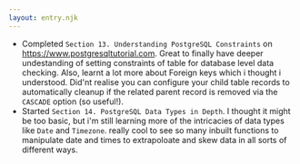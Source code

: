 ```yaml
---
layout: entry.njk
---
```


- Completed `Section 13. Understanding PostgreSQL Constraints` on https://www.postgresqltutorial.com. Great to finally have deeper undestanding of setting constraints of table for database level data checking. Also, learnt a lot more about Foreign keys which i thought i understood. Did'nt realise you can configure your child table records to automatically cleanup if the related parent record is removed via the `CASCADE` option (so useful!).
- Started `Section 14. PostgreSQL Data Types in Depth`. I thought it might be too basic, but i'm still learning more of the intricacies of data types like `Date` and `Timezone`. really cool to see so many inbuilt functions to manipulate date and times to extrapoloate and skew data in all sorts of different ways. 
